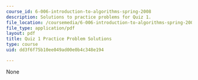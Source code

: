 ```yaml
---
course_id: 6-006-introduction-to-algorithms-spring-2008
description: Solutions to practice problems for Quiz 1.
file_location: /coursemedia/6-006-introduction-to-algorithms-spring-2008/dd3f6f75b10ee049ad00e0b4c348e194_solutions1.pdf
file_type: application/pdf
layout: pdf
title: Quiz 1 Practice Problem Solutions
type: course
uid: dd3f6f75b10ee049ad00e0b4c348e194

---
```

None
